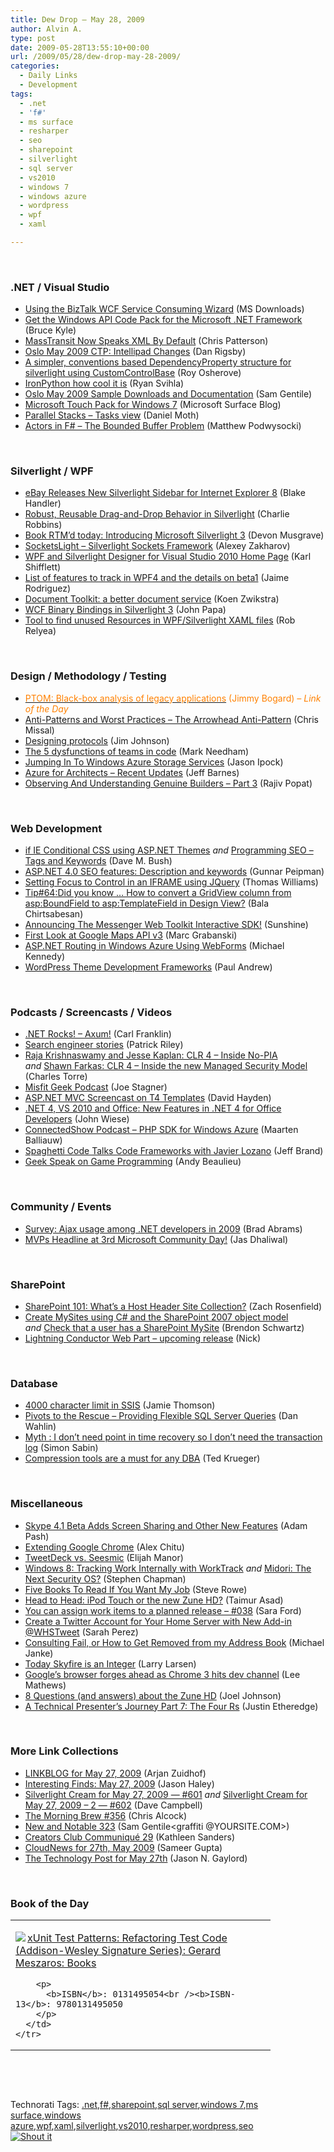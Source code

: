 ```yaml
---
title: Dew Drop – May 28, 2009
author: Alvin A.
type: post
date: 2009-05-28T13:55:10+00:00
url: /2009/05/28/dew-drop-may-28-2009/
categories:
  - Daily Links
  - Development
tags:
  - .net
  - 'f#'
  - ms surface
  - resharper
  - seo
  - sharepoint
  - silverlight
  - sql server
  - vs2010
  - windows 7
  - windows azure
  - wordpress
  - wpf
  - xaml

---
```

&#160;

### .NET / Visual Studio

  * [Using the BizTalk WCF Service Consuming Wizard][1] (MS Downloads)
  * [Get the Windows API Code Pack for the Microsoft .NET Framework][2] (Bruce Kyle)
  * [MassTransit Now Speaks XML By Default][3] (Chris Patterson)
  * [Oslo May 2009 CTP: Intellipad Changes][4] (Dan Rigsby)
  * [A simpler, conventions based DependencyProperty structure for silverlight using CustomControlBase][5] (Roy Osherove)
  * [IronPython how cool it is][6] (Ryan Svihla)
  * [Oslo May 2009 Sample Downloads and Documentation][7] (Sam Gentile)
  * [Microsoft Touch Pack for Windows 7][8] (Microsoft Surface Blog)
  * [Parallel Stacks – Tasks view][9] (Daniel Moth)
  * [Actors in F# – The Bounded Buffer Problem][10] (Matthew Podwysocki)

&#160;

### Silverlight / WPF

  * [eBay Releases New Silverlight Sidebar for Internet Explorer 8][11] (Blake Handler)
  * [Robust, Reusable Drag-and-Drop Behavior in Silverlight][12] (Charlie Robbins)
  * [Book RTM’d today: Introducing Microsoft Silverlight 3][13] (Devon Musgrave)
  * [SocketsLight &#8211; Silverlight Sockets Framework][14] (Alexey Zakharov)
  * [WPF and Silverlight Designer for Visual Studio 2010 Home Page][15] (Karl Shifflett)
  * [List of features to track in WPF4 and the details on beta1][16] (Jaime Rodriguez)
  * [Document Toolkit: a better document service][17] (Koen Zwikstra)
  * [WCF Binary Bindings in Silverlight 3][18] (John Papa)
  * [Tool to find unused Resources in WPF/Silverlight XAML files][19] (Rob Relyea)

&#160;

### Design / Methodology / Testing

  * [<font color="#ff8000">PTOM: Black-box analysis of legacy applications</font>][20] <font color="#ff8000">(Jimmy Bogard) <em>– Link of the Day</em></font>
  * [Anti-Patterns and Worst Practices – The Arrowhead Anti-Pattern][21] (Chris Missal)
  * [Designing protocols][22] (Jim Johnson)
  * [The 5 dysfunctions of teams in code][23] (Mark Needham)
  * [Jumping In To Windows Azure Storage Services][24] (Jason Ipock)
  * [Azure for Architects &#8211; Recent Updates][25] (Jeff Barnes)
  * [Observing And Understanding Genuine Builders &#8211; Part 3][26] (Rajiv Popat)

&#160;

### Web Development

  * [if IE Conditional CSS using ASP.NET Themes][27] _and_&#160;[Programming SEO – Tags and Keywords][28] (Dave M. Bush)
  * [ASP.NET 4.0 SEO features: Description and keywords][29] (Gunnar Peipman)
  * [Setting Focus to Control in an IFRAME using JQuery][30] (Thomas Williams)
  * [Tip#64:Did you know … How to convert a GridView column from asp:BoundField to asp:TemplateField in Design View?][31] (Bala Chirtsabesan)
  * [Announcing The Messenger Web Toolkit Interactive SDK!][32] (Sunshine)
  * [First Look at Google Maps API v3][33] (Marc Grabanski)
  * [ASP.NET Routing in Windows Azure Using WebForms][34] (Michael Kennedy)
  * [WordPress Theme Development Frameworks][35] (Paul Andrew)

&#160;

### Podcasts / Screencasts / Videos

  * [.NET Rocks! &#8211; Axum!][36] (Carl Franklin)
  * [Search engineer stories][37] (Patrick Riley)
  * [Raja Krishnaswamy and Jesse Kaplan: CLR 4 &#8211; Inside No-PIA][38] _and_&#160;[Shawn Farkas: CLR 4 &#8211; Inside the new Managed Security Model][39] (Charles Torre)
  * [Misfit Geek Podcast][40] (Joe Stagner)
  * [ASP.NET MVC Screencast on T4 Templates][41] (David Hayden)
  * [.NET 4, VS 2010 and Office: New Features in .NET 4 for Office Developers][42] (John Wiese)
  * [ConnectedShow Podcast &#8211; PHP SDK for Windows Azure][43] (Maarten Balliauw)
  * [Spaghetti Code Talks Code Frameworks with Javier Lozano][44] (Jeff Brand)
  * [Geek Speak on Game Programming][45] (Andy Beaulieu)

&#160;

### Community / Events

  * [Survey: Ajax usage among .NET developers in 2009][46] (Brad Abrams)
  * [MVPs Headline at 3rd Microsoft Community Day!][47] (Jas Dhaliwal)

&#160;

### SharePoint

  * [SharePoint 101: What’s a Host Header Site Collection?][48] (Zach Rosenfield)
  * [Create MySites using C# and the SharePoint 2007 object model][49] _and_&#160;[Check that a user has a SharePoint MySite][50] (Brendon Schwartz)
  * [Lightning Conductor Web Part – upcoming release][51] (Nick)

&#160;

### Database

  * [4000 character limit in SSIS][52] (Jamie Thomson)
  * [Pivots to the Rescue – Providing Flexible SQL Server Queries][53] (Dan Wahlin)
  * [Myth : I don&#8217;t need point in time recovery so I don&#8217;t need the transaction log][54] (Simon Sabin)
  * [Compression tools are a must for any DBA][55] (Ted Krueger)

&#160;

### Miscellaneous

  * [Skype 4.1 Beta Adds Screen Sharing and Other New Features][56] (Adam Pash)
  * [Extending Google Chrome][57] (Alex Chitu)
  * [TweetDeck vs. Seesmic][58] (Elijah Manor)
  * [Windows 8: Tracking Work Internally with WorkTrack][59] _and_&#160;[Midori: The Next Security OS?][60] (Stephen Chapman)
  * [Five Books To Read If You Want My Job][61] (Steve Rowe)
  * [Head to Head: iPod Touch or the new Zune HD?][62] (Taimur Asad)
  * [You can assign work items to a planned release &#8211; #038][63] (Sara Ford)
  * [Create a Twitter Account for Your Home Server with New Add-in @WHSTweet][64] (Sarah Perez)
  * [Consulting Fail, or How to Get Removed from my Address Book][65] (Michael Janke)
  * [Today Skyfire is an Integer][66] (Larry Larsen)
  * [Google&#8217;s browser forges ahead as Chrome 3 hits dev channel][67] (Lee Mathews)
  * [8 Questions (and answers) about the Zune HD][68] (Joel Johnson)
  * [A Technical Presenter’s Journey Part 7: The Four Rs][69] (Justin Etheredge)

&#160;

### More Link Collections

  * [LINKBLOG for May 27, 2009][70] (Arjan Zuidhof)
  * [Interesting Finds: May 27, 2009][71] (Jason Haley)
  * [Silverlight Cream for May 27, 2009 &#8212; #601][72] _and_&#160;[Silverlight Cream for May 27, 2009 &#8211; 2 &#8212; #602][73] (Dave Campbell)
  * [The Morning Brew #356][74] (Chris Alcock)
  * [New and Notable 323][75] (Sam Gentile<graffiti @YOURSITE.COM>)
  * [Creators Club Communiqué 29][76] (Kathleen Sanders)
  * [CloudNews for 27th, May 2009][77] (Sameer Gupta)
  * [The Technology Post for May 27th][78] (Jason N. Gaylord)

&#160;

### Book of the Day

<div style="padding-bottom: 0px; margin: 0px; padding-left: 0px; padding-right: 0px; display: inline; float: none; padding-top: 0px" id="scid:7dc1bd33-94bd-46fd-a20b-0131235bcd47:971ebad1-a934-4e38-b5b2-836131e0fff3" class="wlWriterSmartContent">
  <table cellspacing="0" cellpadding="2" width="400" border="0" unselectable="on">
    <tr>
      <td valign="top" width="400">
        <p>
          <a title="xUnit Test Patterns: Refactoring Test Code (Addison-Wesley Signature Series): Gerard Meszaros: Books" href="http://www.amazon.com/exec/obidos/ASIN/0131495054/alvinashcraft-20"><img data-recalc-dims="1" decoding="async" src="https://i0.wp.com/images.amazon.com/images/P/0131495054.01.MZZZZZZZ.jpg?w=660" border="0" align="left" style="float:left" />xUnit Test Patterns: Refactoring Test Code (Addison-Wesley Signature Series): Gerard Meszaros: Books</a>
        </p>
        
        <p>
          <b>ISBN</b>: 0131495054<br /><b>ISBN-13</b>: 9780131495050
        </p>
      </td>
    </tr>
  </table>
</div>

&#160;

<div style="padding-bottom: 0px; margin: 0px; padding-left: 0px; padding-right: 0px; display: inline; float: none; padding-top: 0px" id="scid:C16BAC14-9A3D-4c50-9394-FBFEF7A93539:f3d18ce0-8e46-4718-9203-d3277d981c61" class="wlWriterSmartContent">
  <!--dotnetkickit-->
</div>

&#160;

<div style="padding-bottom: 0px; margin: 0px; padding-left: 0px; padding-right: 0px; display: inline; float: none; padding-top: 0px" id="scid:0767317B-992E-4b12-91E0-4F059A8CECA8:97c8ef93-db51-4f73-acd4-4db140a5d4d1" class="wlWriterSmartContent">
  Technorati Tags: <a href="http://technorati.com/tags/.net" rel="tag">.net</a>,<a href="http://technorati.com/tags/f%23" rel="tag">f#</a>,<a href="http://technorati.com/tags/sharepoint" rel="tag">sharepoint</a>,<a href="http://technorati.com/tags/sql+server" rel="tag">sql server</a>,<a href="http://technorati.com/tags/windows+7" rel="tag">windows 7</a>,<a href="http://technorati.com/tags/ms+surface" rel="tag">ms surface</a>,<a href="http://technorati.com/tags/windows+azure" rel="tag">windows azure</a>,<a href="http://technorati.com/tags/wpf" rel="tag">wpf</a>,<a href="http://technorati.com/tags/xaml" rel="tag">xaml</a>,<a href="http://technorati.com/tags/silverlight" rel="tag">silverlight</a>,<a href="http://technorati.com/tags/vs2010" rel="tag">vs2010</a>,<a href="http://technorati.com/tags/resharper" rel="tag">resharper</a>,<a href="http://technorati.com/tags/wordpress" rel="tag">wordpress</a>,<a href="http://technorati.com/tags/seo" rel="tag">seo</a>
</div>

<div class="wlWriterHeaderFooter" style="margin:0px; padding:0px 0px 0px 0px;">
  <div class="shoutIt">
    <a rev="vote-for" href="http://dotnetshoutout.com/Submit?url=http%3a%2f%2fwww.alvinashcraft.com%2f2009%2f05%2f28%2fdew-drop-may-28-2009%2f&title=Dew+Drop+-+May+28%2c+2009"><img decoding="async" alt="Shout it" src="http://dotnetshoutout.com/image.axd?url=https://morningdew-bpc6g3a0fgaxdxcu.eastus2-01.azurewebsites.net/2009/05/28/dew-drop-may-28-2009/" style="border:0px" /></a>
  </div>
</div>

 [1]: http://feedproxy.google.com/~r/MicrosoftDownloadCenter/~3/oYvkQ2EhnVk/details.aspx
 [2]: http://blogs.msdn.com/usisvde/archive/2009/05/27/get-the-windows-api-code-pack-for-the-microsoft-net-framework.aspx
 [3]: http://feedproxy.google.com/~r/LosTechies/~3/9JWUaHxC_ls/masstransit-now-speaks-xml-by-default.aspx
 [4]: http://feedproxy.google.com/~r/DanRigsby/~3/li-yVQcIDSw/
 [5]: http://feedproxy.google.com/~r/Iserializable/~3/xpdFJQI6-70/a-simpler-conventions-based-dependencyproperty-structure-for-silverlight-using-customcontrolbase.aspx
 [6]: http://feedproxy.google.com/~r/LosTechies/~3/TiKYsXzCx4E/ironpython-how-cool-it-is.aspx
 [7]: http://feedproxy.google.com/~r/SamGentile/~3/lBJB7OV0N3Q/
 [8]: http://blogs.msdn.com/surface/archive/2009/05/27/microsoft-touch-pack-for-windows-7.aspx
 [9]: http://feedproxy.google.com/~r/DanielMoth/~3/nmmBNDh7lIk/parallel-stacks-tasks-view.html
 [10]: http://codebetter.com/blogs/matthew.podwysocki/archive/2009/05/28/actors-in-f-the-bounded-buffer-problem.aspx
 [11]: http://bhandler.spaces.live.com/Blog/cns!70F64BC910C9F7F3!5581.entry
 [12]: http://www.devx.com/webdev/Article/41874?trk=DXRSS_DOTNET
 [13]: http://blogs.msdn.com/microsoft_press/archive/2009/05/27/rtm-d-today-introducing-microsoft-silverlight-3.aspx
 [14]: http://feedproxy.google.com/~r/silverlightshow/~3/dJqCj0cN6qE/SocketsLight-Silverlight-Sockets-Framework.aspx
 [15]: http://karlshifflett.wordpress.com/2009/05/27/wpf-and-silverlight-designer-for-visual-studio-2010-home-page/
 [16]: http://blogs.msdn.com/jaimer/archive/2009/05/27/wpf-4-and-net-framework-4-beta-1-list-of-features-totrack.aspx
 [17]: http://firstfloorsoftware.com/blog/document-toolkit-a-better-document-service/
 [18]: http://feeds.dzone.com/~r/zones/dotnet/~3/Nek7rYjcsmI/wcf-binary-bindings
 [19]: http://blogs.windowsclient.net/rob_relyea/archive/2009/05/27/tool-to-find-unused-resources-in-wpf-silverlight-xaml-files.aspx
 [20]: http://feedproxy.google.com/~r/LosTechies/~3/06j4wGDjEVQ/ptom-black-box-analysis-of-legacy-applications.aspx
 [21]: http://feedproxy.google.com/~r/LosTechies/~3/WoZcrDTr9bc/anti-patterns-and-worst-practices-the-arrowhead-anti-pattern.aspx
 [22]: http://www.pluralsight.com/community/blogs/jimjohn/archive/2009/05/27/designing-protocols.aspx
 [23]: http://feedproxy.google.com/~r/MarkNeedham/~3/WEB187NDguc/
 [24]: http://rdaarchitecture.blogspot.com/2009/05/jumping-in-to-windows-azure-storage.html
 [25]: http://blogs.msdn.com/jbarnes/archive/2009/05/27/azure-for-architects-recent-updates.aspx
 [26]: http://www.thousandtyone.com/blog/ObservingAndUnderstandingGenuineBuildersPart3.aspx
 [27]: http://blog.dmbcllc.com/2009/05/27/if-ie-conditional-css-useing-aspnet-themes/
 [28]: http://blog.dmbcllc.com/2009/05/28/programming-seo-tags-and-keywords/
 [29]: http://feedproxy.google.com/~r/gunnarpeipman/~3/4y2YrVndyns/asp-net-4-0-seo-features-description-and-keywords.aspx
 [30]: http://feedproxy.google.com/~r/TheRuntime/~3/hfo3OT7clnU/setting-focus-to-control-in-an-iframe-using-jquery.aspx
 [31]: http://blogs.msdn.com/webdevelopertips/archive/2009/05/27/tip-64-did-you-know-how-to-convert-a-gridview-column-from-asp-boundfield-to-asp-templatefield-in-design-view.aspx
 [32]: http://feedproxy.google.com/~r/liveside/~3/69zVU2P17QE/announcing-the-messenger-web-toolkit-interactive-sdk.aspx
 [33]: http://feedproxy.google.com/~r/allTrades/~3/onVxB276ZbA/google-maps-api-3
 [34]: http://www.michaelckennedy.net/blog/2009/05/27/ASPNETRoutingInWindowsAzureUsingWebForms.aspx
 [35]: http://www.smashingmagazine.com/2009/05/27/wordpress-theme-development-frameworks/
 [36]: http://www.dotnetrocks.com/default.aspx?ShowNum=449
 [37]: http://feedproxy.google.com/~r/blogspot/MKuf/~3/ou-x78XAMec/search-engineer-stories.html
 [38]: http://channel9.msdn.com/posts/Charles/Raja-Krishnaswamy-and-Jesse-Kaplan-CLR-4-Inside-No-PIA/
 [39]: http://channel9.msdn.com/posts/Charles/Shawn-Farkas-CLR-4-Inside-the-new-Managed-Security-Model/
 [40]: http://misfitgeek.com/podcast/misfit-geek-podcast/
 [41]: http://codebetter.com/blogs/david.hayden/archive/2009/05/27/asp-net-mvc-screencast-on-t4-templates.aspx
 [42]: http://channel9.msdn.com/posts/jwiese/NET-4-VS-2010-and-Office-New-Features-in-NET-4-for-Office-Developers/
 [43]: http://blog.maartenballiauw.be/post.aspx?id=fdc4dafe-529c-4541-9c9e-bcd845a5f5bb
 [44]: http://feedproxy.google.com/~r/SpaghettiCodePodcasts/~3/8qA1bgpGLcg/post.aspx
 [45]: http://www.andybeaulieu.com/Default.aspx?tabid=67&EntryID=156
 [46]: http://blogs.msdn.com/brada/archive/2009/05/27/survey-ajax-usage-among-net-developers-in-2009.aspx
 [47]: http://blogs.msdn.com/mvpawardprogram/archive/2009/05/27/mvps-headline-at-3rd-microsoft-community-day.aspx
 [48]: http://feedproxy.google.com/~r/sharepointmsblogs/~3/sblVW22wIm0/ViewPost.aspx
 [49]: http://feedproxy.google.com/~r/sharepointmvpblogs/~3/0kiEkEUzRJY/
 [50]: http://feedproxy.google.com/~r/sharepointmvpblogs/~3/aCPyyZOmw6g/
 [51]: http://lightningtools.com/blog/archive/2009/05/28/lightning-conductor-web-part-ndash-upcoming-release.aspx
 [52]: http://blogs.conchango.com/jamiethomson/archive/2009/05/27/4000-character-limit-in-ssis.aspx
 [53]: http://weblogs.asp.net/dwahlin/archive/2009/05/28/pivots-to-the-rescue-providing-flexible-sql-server-queries.aspx
 [54]: http://feedproxy.google.com/~r/SimonsSqlServerStuff/~3/o2v5UlcJqxM/Myth---I-don-t-need-point-in-time-recovery-so-I-don-t-need-the-transaction-log-.aspx
 [55]: http://blogs.lessthandot.com/index.php/DataMgmt/DBAdmin/title-8
 [56]: http://feeds.gawker.com/~r/lifehacker/full/~3/bgn2J2P95mo/skype-41-beta-adds-screen-sharing-and-other-new-features
 [57]: http://googlesystem.blogspot.com/2009/05/extending-google-chrome.html
 [58]: http://webdevdotnet.blogspot.com/2009/05/tweetdeck-vs-seesmic.html
 [59]: http://uxevangelist.blogspot.com/2009/05/windows-8-tracking-work-internally-with.html
 [60]: http://uxevangelist.blogspot.com/2009/05/midori-next-security-os.html
 [61]: http://blogs.msdn.com/steverowe/archive/2009/05/27/five-books-to-read-if-you-want-my-job.aspx
 [62]: http://feedproxy.google.com/~r/RedmondPie/~3/hRh4bLkFxyo/
 [63]: http://blogs.msdn.com/saraford/archive/2009/05/27/you-can-assign-work-items-to-a-planned-release-038.aspx
 [64]: http://on10.net/blogs/sarahintampa/Create-a-Twitter-Account-for-Your-Home-Server-with-New-Add-in-WHSTweet/
 [65]: http://feedproxy.google.com/~r/LastInFirstOut/~3/yqAZJvGIzOE/consulting-fail-or-how-to-get-removed.html
 [66]: http://on10.net/blogs/larry/Today-Skyfire-is-an-Integer/
 [67]: http://www.pheedcontent.com/click.phdo?i=5334b75eb96e0f78e4bc20e552752971
 [68]: http://feedproxy.google.com/~r/boingboing/gadgets/~3/vGY4RhL4t7Q/8-questions-and-answ.html
 [69]: http://www.codethinked.com/post.aspx?id=dff0d78a-17f2-4c89-ab97-30895916d06e
 [70]: http://feedproxy.google.com/~r/ArjansWorld/~3/W6QuxSBxpVo/
 [71]: http://jasonhaley.com/blog/post.aspx?id=856e256f-09d9-43b3-9a1e-c9184a21a9c7
 [72]: http://geekswithblogs.net/WynApseTechnicalMusings/archive/2009/05/27/132453.aspx
 [73]: http://geekswithblogs.net/WynApseTechnicalMusings/archive/2009/05/27/132461.aspx
 [74]: http://feedproxy.google.com/~r/ReflectivePerspective/~3/mEcrIzFhQfQ/
 [75]: http://feedproxy.google.com/~r/SamGentile/~3/90qDyDGL28w/
 [76]: http://blogs.msdn.com/xna/archive/2009/05/27/creators-club-communiqu-29.aspx
 [77]: http://feedproxy.google.com/~r/CloudAve/~3/uemJEseT9Bo/cloudnews-for-27th-may-2009
 [78]: http://feeds.jasongaylord.com/~r/JasonNGaylord/~3/JbLNGRyHzKA/the-technology-post-for-may-27th.aspx